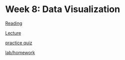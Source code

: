# Week 8: Data Visualization

[Reading](readings/index)

[Lecture](lecture/index)

[practice quiz](practicequiz/ML_practice_q.ipynb)

[lab/homework](lab/1_angry_birds_image.ipynb)